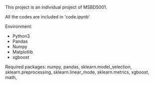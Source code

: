 This project is an individual project of MSBD5001.

All the codes are included in 'code.ipynb'

Environment:

- Python3
- Pandas
- Numpy
- Matplotlib
- xgboost

Required packages: numpy, pandas, sklearn.model_selection, sklearn.preprocessing, sklearn.linear_mode, sklearn.metrics, xgboost, math,
